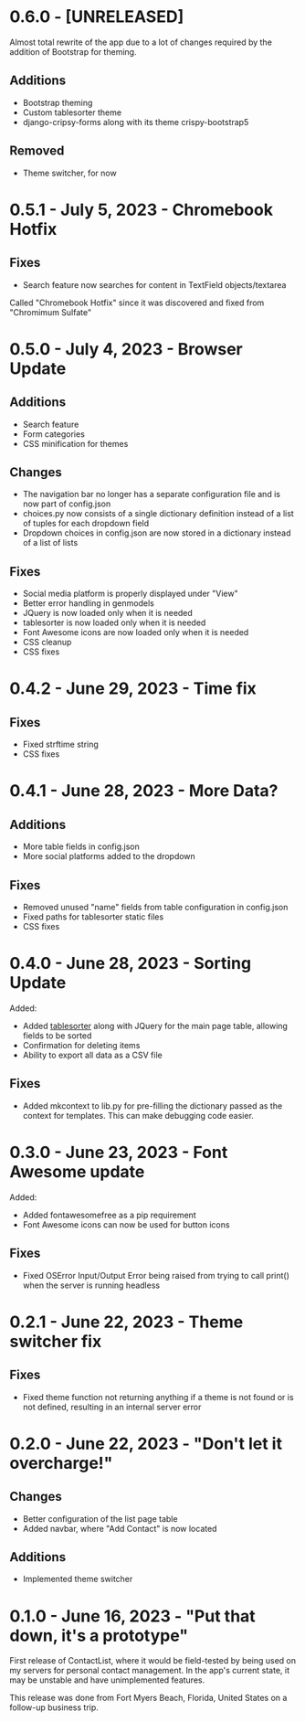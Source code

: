 # 0.6.0 - [UNRELEASED]
Almost total rewrite of the app due to a lot of changes required by the addition of Bootstrap for theming.

## Additions
- Bootstrap theming
- Custom tablesorter theme
- django-cripsy-forms along with its theme crispy-bootstrap5

## Removed
- Theme switcher, for now

# 0.5.1 - July 5, 2023 - Chromebook Hotfix

## Fixes

- Search feature now searches for content in TextField objects/textarea

Called "Chromebook Hotfix" since it was discovered and fixed from "Chromimum Sulfate"

# 0.5.0 - July 4, 2023 - Browser Update

## Additions

- Search feature
- Form categories
- CSS minification for themes

## Changes
- The navigation bar no longer has a separate configuration file and is now part of config.json
- choices.py now consists of a single dictionary definition instead of a list of tuples for each dropdown field
- Dropdown choices in config.json are now stored in a dictionary instead of a list of lists 

## Fixes

- Social media platform is properly displayed under "View"
- Better error handling in genmodels
- JQuery is now loaded only when it is needed
- tablesorter is now loaded only when it is needed
- Font Awesome icons are now loaded only when it is needed
- CSS cleanup
- CSS fixes

# 0.4.2 - June 29, 2023 - Time fix

## Fixes

- Fixed strftime string
- CSS fixes

# 0.4.1 - June 28, 2023 - More Data?

## Additions

- More table fields in config.json
- More social platforms added to the dropdown

## Fixes

- Removed unused "name" fields from table configuration in config.json
- Fixed paths for tablesorter static files
- CSS fixes

# 0.4.0 - June 28, 2023 - Sorting Update

Added: 

- Added [tablesorter](https://mottie.github.io/tablesorter/) along with JQuery for the main page table, allowing fields to be sorted
- Confirmation for deleting items
- Ability to export all data as a CSV file

## Fixes

- Added mkcontext to lib.py for pre-filling the dictionary passed as the context for templates. This can make debugging code easier. 

# 0.3.0 - June 23, 2023 - Font Awesome update

Added:

- Added fontawesomefree as a pip requirement
- Font Awesome icons can now be used for button icons

## Fixes

- Fixed OSError Input/Output Error being raised from trying to call print() when the server is running headless

# 0.2.1 - June 22, 2023 - Theme switcher fix

## Fixes

- Fixed theme function not returning anything if a theme is not found or is not defined, resulting in an internal server error

# 0.2.0 - June 22, 2023 - "Don't let it overcharge!"

## Changes

- Better configuration of the list page table
- Added navbar, where "Add Contact" is now located

## Additions

- Implemented theme switcher

# 0.1.0 - June 16, 2023 - "Put that down, it's a prototype"

First release of ContactList, where it would be field-tested by being used on my servers for personal contact management. In the app's current state, it may be unstable and have unimplemented features.

This release was done from Fort Myers Beach, Florida, United States on a follow-up business trip.
